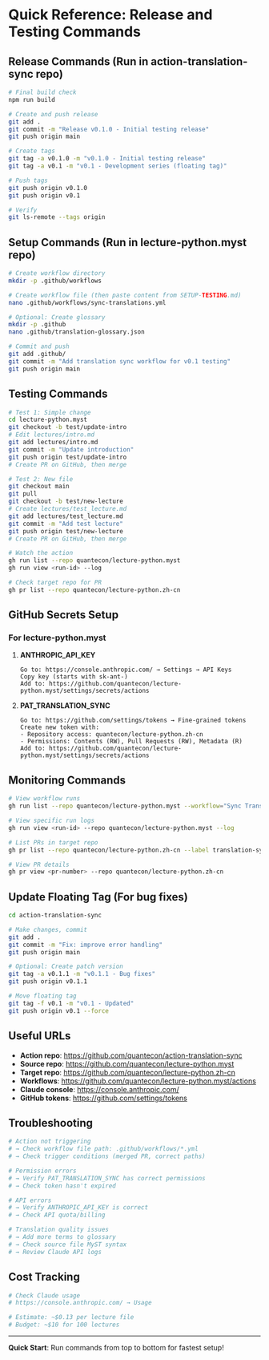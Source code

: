 # Quick Reference: Release and Testing Commands

## Release Commands (Run in action-translation-sync repo)

```bash
# Final build check
npm run build

# Create and push release
git add .
git commit -m "Release v0.1.0 - Initial testing release"
git push origin main

# Create tags
git tag -a v0.1.0 -m "v0.1.0 - Initial testing release"
git tag -a v0.1 -m "v0.1 - Development series (floating tag)"

# Push tags
git push origin v0.1.0
git push origin v0.1

# Verify
git ls-remote --tags origin
```

## Setup Commands (Run in lecture-python.myst repo)

```bash
# Create workflow directory
mkdir -p .github/workflows

# Create workflow file (then paste content from SETUP-TESTING.md)
nano .github/workflows/sync-translations.yml

# Optional: Create glossary
mkdir -p .github
nano .github/translation-glossary.json

# Commit and push
git add .github/
git commit -m "Add translation sync workflow for v0.1 testing"
git push origin main
```

## Testing Commands

```bash
# Test 1: Simple change
cd lecture-python.myst
git checkout -b test/update-intro
# Edit lectures/intro.md
git add lectures/intro.md
git commit -m "Update introduction"
git push origin test/update-intro
# Create PR on GitHub, then merge

# Test 2: New file
git checkout main
git pull
git checkout -b test/new-lecture
# Create lectures/test_lecture.md
git add lectures/test_lecture.md  
git commit -m "Add test lecture"
git push origin test/new-lecture
# Create PR on GitHub, then merge

# Watch the action
gh run list --repo quantecon/lecture-python.myst
gh run view <run-id> --log

# Check target repo for PR
gh pr list --repo quantecon/lecture-python.zh-cn
```

## GitHub Secrets Setup

### For lecture-python.myst

1. **ANTHROPIC_API_KEY**
   ```
   Go to: https://console.anthropic.com/ → Settings → API Keys
   Copy key (starts with sk-ant-)
   Add to: https://github.com/quantecon/lecture-python.myst/settings/secrets/actions
   ```

2. **PAT_TRANSLATION_SYNC**
   ```
   Go to: https://github.com/settings/tokens → Fine-grained tokens
   Create new token with:
   - Repository access: quantecon/lecture-python.zh-cn
   - Permissions: Contents (RW), Pull Requests (RW), Metadata (R)
   Add to: https://github.com/quantecon/lecture-python.myst/settings/secrets/actions
   ```

## Monitoring Commands

```bash
# View workflow runs
gh run list --repo quantecon/lecture-python.myst --workflow="Sync Translations"

# View specific run logs
gh run view <run-id> --repo quantecon/lecture-python.myst --log

# List PRs in target repo  
gh pr list --repo quantecon/lecture-python.zh-cn --label translation-sync

# View PR details
gh pr view <pr-number> --repo quantecon/lecture-python.zh-cn
```

## Update Floating Tag (For bug fixes)

```bash
cd action-translation-sync

# Make changes, commit
git add .
git commit -m "Fix: improve error handling"
git push origin main

# Optional: Create patch version
git tag -a v0.1.1 -m "v0.1.1 - Bug fixes"
git push origin v0.1.1

# Move floating tag
git tag -f v0.1 -m "v0.1 - Updated"
git push origin v0.1 --force
```

## Useful URLs

- **Action repo**: https://github.com/quantecon/action-translation-sync
- **Source repo**: https://github.com/quantecon/lecture-python.myst
- **Target repo**: https://github.com/quantecon/lecture-python.zh-cn
- **Workflows**: https://github.com/quantecon/lecture-python.myst/actions
- **Claude console**: https://console.anthropic.com/
- **GitHub tokens**: https://github.com/settings/tokens

## Troubleshooting

```bash
# Action not triggering
# → Check workflow file path: .github/workflows/*.yml
# → Check trigger conditions (merged PR, correct paths)

# Permission errors
# → Verify PAT_TRANSLATION_SYNC has correct permissions
# → Check token hasn't expired

# API errors
# → Verify ANTHROPIC_API_KEY is correct
# → Check API quota/billing

# Translation quality issues
# → Add more terms to glossary
# → Check source file MyST syntax
# → Review Claude API logs
```

## Cost Tracking

```bash
# Check Claude usage
# https://console.anthropic.com/ → Usage

# Estimate: ~$0.13 per lecture file
# Budget: ~$10 for 100 lectures
```

---

**Quick Start**: Run commands from top to bottom for fastest setup!

